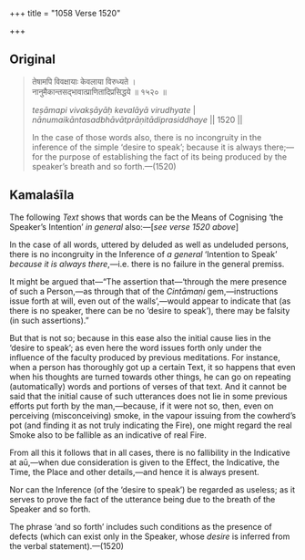 +++
title = "1058 Verse 1520"

+++
## Original 
>
> तेषामपि विवक्षायाः केवलाया विरुध्यते ।  
> नानुमैकान्तसद्भावात्प्राणितादिप्रसिद्धये ॥ १५२० ॥ 
>
> *teṣāmapi vivakṣāyāḥ kevalāyā virudhyate* \|  
> *nānumaikāntasadbhāvātprāṇitādiprasiddhaye* \|\| 1520 \|\| 
>
> In the case of those words also, there is no incongruity in the inference of the simple ‘desire to speak’; because it is always there;—for the purpose of establishing the fact of its being produced by the speaker’s breath and so forth.—(1520)



## Kamalaśīla

The following *Text* shows that words can be the Means of Cognising ‘the Speaker’s Intention’ *in general* also:—[*see verse 1520 above*]

In the case of all words, uttered by deluded as well as undeluded persons, there is no incongruity in the Inference of *a general* ‘Intention to Speak’ *because it is always there*,—i.e. there is no failure in the general premiss.

It might be argued that—“The assertion that—‘through the mere presence of such a Person,—as through that of the *Cintāmaṇi* gem,—instructions issue forth at will, even out of the walls’,—would appear to indicate that (as there is no speaker, there can be no ‘desire to speak’), there may be falsity (in such assertions).”

But that is not so; because in this ease also the initial cause lies in the ‘desire to speak’; as even here the word issues forth only under the influence of the faculty produced by previous meditations. For instance, when a person has thoroughly got up a certain Text, it so happens that even when his thoughts are turned towards other things, he can go on repeating (automatically) words and portions of verses of that text. And it cannot be said that the initial cause of such utterances does not lie in some previous efforts put forth by the man,—because, if it were not so, then, even on perceiving (misconceiving) smoke, in the vapour issuing from the cowherd’s pot (and finding it as not truly indicating the Fire), one might regard the real Smoke also to be fallible as an indicative of real Fire.

From all this it follows that in all cases, there is no fallibility in the Indicative at aū,—when due consideration is given to the Effect, the Indicative, the Time, the Place and other details,—and hence it is always present.

Nor can the Inference (of the ‘desire to speak’) be regarded as useless; as it serves to prove the fact of the utterance being due to the breath of the Speaker and so forth.

The phrase ‘and so forth’ includes such conditions as the presence of defects (which can exist only in the Speaker, whose *desire* is inferred from the verbal statement).—(1520)


